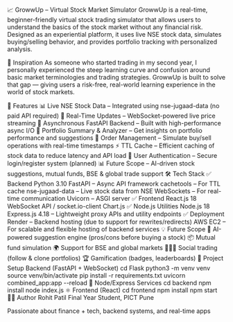 📈 GrowwUp – Virtual Stock Market Simulator
GrowwUp is a real-time, beginner-friendly virtual stock trading simulator that allows users to understand the basics of the stock market without any financial risk. Designed as an experiential platform, it uses live NSE stock data, simulates buying/selling behavior, and provides portfolio tracking with personalized analysis.

🚀 Inspiration
As someone who started trading in my second year, I personally experienced the steep learning curve and confusion around basic market terminologies and trading strategies. GrowwUp is built to solve that gap — giving users a risk-free, real-world learning experience in the world of stock markets.

🎯 Features
📊 Live NSE Stock Data – Integrated using nse-jugaad-data (no paid API required)
🔁 Real-Time Updates – WebSocket-powered live price streaming
🚀 Asynchronous FastAPI Backend – Built with high-performance async I/O
🧠 Portfolio Summary & Analyzer – Get insights on portfolio performance and suggestions
🔄 Order Management – Simulate buy/sell operations with real-time timestamps
⚡ TTL Cache – Efficient caching of stock data to reduce latency and API load
🔐 User Authentication – Secure login/register system (planned)
📊 Future Scope – AI-driven stock suggestions, mutual funds, BSE & global trade support
🛠 Tech Stack
✅ Backend
Python 3.10
FastAPI – Async API framework
cachetools – For TTL cache
nse-jugaad-data – Live stock data from NSE
WebSockets – For real-time communication
Uvicorn – ASGI server
✅ Frontend
React.js 18
WebSocket API / socket.io-client
Chart.js
✅ Node.js Utilities
Node.js 18
Express.js 4.18 – Lightweight proxy APIs and utility endpoints
✅ Deployment
Render – Backend hosting (due to support for rewrites/redirects)
AWS EC2 – For scalable and flexible hosting of backend services
💡 Future Scope
🧠 AI-powered suggestion engine (pros/cons before buying a stock)
📦 Mutual fund simulation
🌍 Support for BSE and global markets
🧑‍🤝‍🧑 Social trading (follow & clone portfolios)
🏆 Gamification (badges, leaderboards)
📁 Project Setup
Backend (FastAPI + WebSocket)
cd Flask
python3 -m venv venv
source venv/bin/activate
pip install -r requirements.txt
uvicorn combined_app:app --reload
🌲 Node/Express Services
cd backend
npm install
node index.js
⚛️ Frontend (React)
cd frontend
npm install
npm start
🙋‍♂️ Author
Rohit Patil Final Year Student, PICT Pune

Passionate about finance + tech, backend systems, and real-time apps
